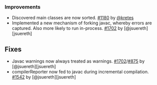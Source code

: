 [@jsuereth]: https://github.com/jsuereth
[@kretes]: https://github.com/kretes
[1180]: https://github.com/sbt/sbt/issues/1180
[1180]: https://github.com/sbt/sbt/pull/1702
[875]: https://github.com/sbt/sbt/issues/875
[1542]: https://github.com/sbt/sbt/issues/1542
[1702]: https://github.com/sbt/sbt/pull/1702

### Improvements

- Discovered main classes are now sorted. [#1180][1180] by [@kretes][@kretes]
- Implemented a new mechanism of forking javac, whereby errors are captured.  Also more likely to run in-process. [#1702][1702] by [@jsuereth][jsuereth]

## Fixes

- Javac warnings now always treated as warnings.  [#1702][1702]/[#875][875] by [@jsuereth][jsuereth]
- compilerReporter now fed to javac during incremental compilation. [#1542][1542] by [@jsuereth][jsuereth]

